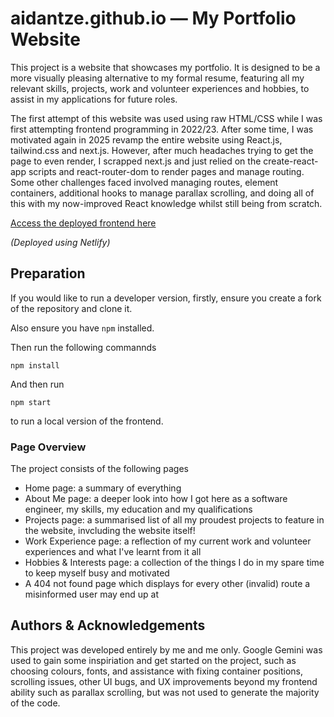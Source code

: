# aidantze.github.io — My Portfolio Website

This project is a website that showcases my portfolio. It is designed to be a more visually pleasing alternative to my formal resume, featuring all my relevant skills, projects, work and volunteer experiences and hobbies, to assist in my applications for future roles. 

The first attempt of this website was used using raw HTML/CSS while I was first attempting frontend programming in 2022/23. After some time, I was motivated again in 2025 revamp the entire website using React.js, tailwind.css and next.js. However, after much headaches trying to get the page to even render, I scrapped next.js and just relied on the create-react-app scripts and react-router-dom to render pages and manage routing. Some other challenges faced involved managing routes, element containers, additional hooks to manage parallax scrolling, and doing all of this with my now-improved React knowledge whilst still being from scratch.

[Access the deployed frontend here](https://aidantze.netlify.app/)

*(Deployed using Netlify)*

## Preparation

If you would like to run a developer version, firstly, ensure you create a fork of the repository and clone it.

Also ensure you have `npm` installed.

Then run the following commannds

`npm install`

And then run

`npm start`

to run a local version of the frontend.

### Page Overview

The project consists of the following pages
- Home page: a summary of everything
- About Me page: a deeper look into how I got here as a software engineer, my skills, my education and my qualifications
- Projects page: a summarised list of all my proudest projects to feature in the website, invcluding the website itself!
- Work Experience page: a reflection of my current work and volunteer experiences and what I've learnt from it all
- Hobbies & Interests page: a collection of the things I do in my spare time to keep myself busy and motivated
- A 404 not found page which displays for every other (invalid) route a misinformed user may end up at

## Authors & Acknowledgements

This project was developed entirely by me and me only. Google Gemini was used to gain some inspiriation and get started on the project, such as choosing colours, fonts, and assistance with fixing container positions, scrolling issues, other UI bugs, and UX improvements beyond my frontend ability such as parallax scrolling, but was not used to generate the majority of the code.
